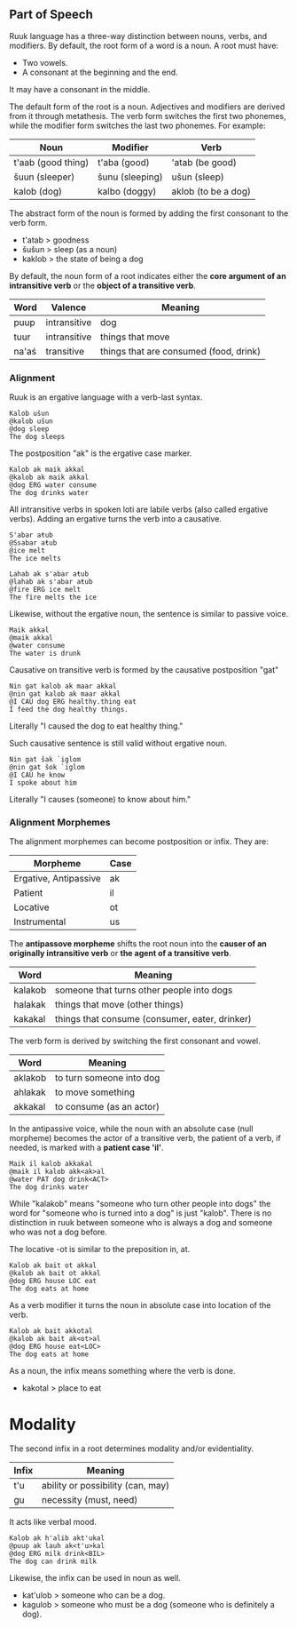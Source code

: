## Part of Speech

Ruuk language has a three-way distinction between nouns, verbs, and modifiers. By default, the root form of a word is a noun. A root must have:

- Two vowels.
- A consonant at the beginning and the end.

It may have a consonant in the middle.

The default form of the root is a noun. Adjectives and modifiers are derived from it through metathesis. The verb form switches the first two phonemes, while the modifier form switches the last two phonemes. For example:

| Noun               | Modifier        | Verb                |
| ------------------ | --------------- | ------------------- |
| t'aab (good thing) | t'aba (good)    | 'atab (be good)     |
| šuun (sleeper)     | šunu (sleeping) | ušun (sleep)        |
| kalob (dog)        | kalbo (doggy)   | aklob (to be a dog) |

The abstract form of the noun is formed by adding the first consonant to the verb form.

- t'atab > goodness
- šušun > sleep (as a noun)
- kaklob > the state of being a dog

By default, the noun form of a root indicates either the **core argument of an intransitive verb** or the **object of a transitive verb**.

| Word  | Valence      | Meaning                                |
| ----- | ------------ | -------------------------------------- |
| puup  | intransitive | dog                                    |
| tuur  | intransitive | things that move                       |
| na'aś | transitive   | things that are consumed (food, drink) |

### Alignment

Ruuk is an ergative language with a verb-last syntax.

```gloss
Kalob ušun
@kalob ušun
@dog sleep
The dog sleeps
```

The postposition "ak" is the ergative case marker.

```gloss
Kalob ak maik akkal
@kalob ak maik akkal
@dog ERG water consume
The dog drinks water
```

All intransitive verbs in spoken loti are labile verbs (also called ergative verbs). Adding an ergative turns the verb into a causative.

```gloss
S'abar aŧub
@Ssabar aŧub
@ice melt
The ice melts
```

```gloss
Lahab ak s'abar aŧub
@lahab ak s'abar aŧub
@fire ERG ice melt
The fire melts the ice
```

Likewise, without the ergative noun, the sentence is similar to passive voice.

```gloss
Maik akkal
@maik akkal
@water consume
The water is drunk
```

Causative on transitive verb is formed by the causative postposition "gat"

```glos
Nin gat kalob ak maar akkal
@nin gat kalob ak maar akkal
@I CAU dog ERG healthy.thing eat
I feed the dog healthy things.
```

Literally "I caused the dog to eat healthy thing."

Such causative sentence is still valid without ergative noun.

```glos
Nin gat šak `iglom
@nin gat šok `iglom
@I CAU he know
I spoke about him
```

Literally "I causes (someone) to know about him."

### Alignment Morphemes

The alignment morphemes can become postposition or infix. They are:

| Morpheme              | Case |
| --------------------- | ---- |
| Ergative, Antipassive | ak   |
| Patient               | il   |
| Locative              | ot   |
| Instrumental          | us   |

The **antipassove morpheme** shifts the root noun into the **causer of an originally intransitive verb** or **the agent of a transitive verb**.

| Word    | Meaning                                        |
| ------- | ---------------------------------------------- |
| kalakob | someone that turns other people into dogs      |
| halakak | things that move (other things)                |
| kakakal | things that consume (consumer, eater, drinker) |

The verb form is derived by switching the first consonant and vowel.

| Word    | Meaning                  |
| ------- | ------------------------ |
| aklakob | to turn someone into dog |
| ahlakak | to move something        |
| akkakal | to consume (as an actor) |

In the antipassive voice, while the noun with an absolute case (null morpheme) becomes the actor of a transitive verb, the patient of a verb, if needed, is marked with a **patient case 'il'**.

```gloss
Maik il kalob akkakal
@maik il kalob akk<ak>al
@water PAT dog drink<ACT>
The dog drinks water
```

While "kalakob" means "someone who turn other people into dogs" the word for "someone who is turned into a dog" is just "kalob". There is no distinction in ruuk between someone who is always a dog and someone who was not a dog before.

The locative -ot is similar to the preposition in, at.

```gloss
Kalob ak bait ot akkal
@kalob ak bait ot akkal
@dog ERG house LOC eat
The dog eats at home
```

As a verb modifier it turns the noun in absolute case into location of the verb.

```gloss
Kalob ak bait akkotal
@kalob ak bait ak<ot>al
@dog ERG house eat<LOC>
The dog eats at home
```

As a noun, the infix means something where the verb is done.

- kakotal > place to eat

# Modality

The second infix in a root determines modality and/or evidentiality.

| Infix | Meaning                           |
| ----- | --------------------------------- |
| t'u   | ability or possibility (can, may) |
| gu    | necessity (must, need)            |

It acts like verbal mood.

```gloss
Kalob ak h'alib akt'ukal
@puup ak lauh ak<t'u>kal
@dog ERG milk drink<BIL>
The dog can drink milk
```

Likewise, the infix can be used in noun as well.

- kat'ulob > someone who can be a dog.
- kagulob > someone who must be a dog (someone who is definitely a dog).
